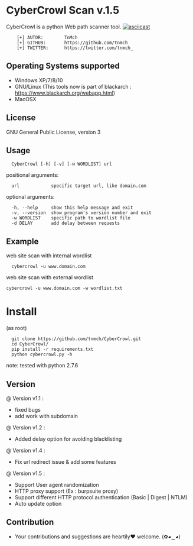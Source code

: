 
# CyberCrowl Scan v.1.5


CyberCrowl is a python Web path scanner tool.
[![asciicast](https://asciinema.org/a/PeFKG1kGOVZ2nlb7WktDpJS0n.png)](https://asciinema.org/a/PeFKG1kGOVZ2nlb7WktDpJS0n)

```
    [+] AUTOR:        TnMch
    [+] GITHUB:       https://github.com/tnmch
    [+] TWITTER:      https://twitter.com/tnmch_
```

Operating Systems supported
---------------------------
- Windows XP/7/8/10
- GNU/Linux (This tools now is part of blackarch : https://www.blackarch.org/webapp.html)
- MacOSX


License
-------
GNU General Public License, version 3


Usage
-----

```
  CyberCrowl [-h] [-v] [-w WORDLIST] url
```

positional arguments:

```
  url            specific target url, like domain.com
```
optional arguments:

```
  -h, --help     show this help message and exit
  -v, --version  show program's version number and exit
  -w WORDLIST    specific path to wordlist file
  -d DELAY       add delay between requests
```

Example
-------

web site scan with internal wordlist
```
  cybercrowl -u www.domain.com
```
web site scan with external wordlist
  ```
  cybercrowl -u www.domain.com -w wordlist.txt
  ```


# Install


(as root)

```
  git clone https://github.com/tnmch/CyberCrowl.git
  cd CyberCrowl/
  pip install -r requirements.txt
  python cybercrowl.py -h
```

note: tested with python 2.7.6 

Version
-------
@ Version v1.1 : 
- fixed bugs
- add work with subdomain

@ Version v1.2 :
- Added delay option for avoiding blacklisting

@ Version v1.4 :
- Fix url redirect issue & add some features  

@ Version v1.5 :
- Support User agent randomization
- HTTP proxy support (Ex : burpsuite proxy)
- Support different HTTP protocol authentication (Basic | Digest | NTLM) 
- Auto update option

Contribution
-------

- Your contributions and suggestions are heartily♥ welcome. (✿◕‿◕)
